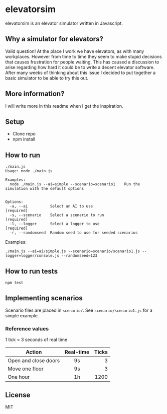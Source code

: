 elevatorsim
===========

elevatorsim is an elevator simulator written in Javascript.

Why a simulator for elevators?
---
Valid question! At the place I work we have elevators, as with many workplaces. However from time to time they seem to make stupid decisions that causes frustration for people waiting. This has caused a discussion to arise regarding how hard it could be to write a decent elevator software. After many weeks of thinking about this issue I decided to put together a basic simulator to be able to try this out.

More information?
---
I will write more in this readme when I get the inspiration.

Setup
---
* Clone repo
* npm install

How to run
---
```
./main.js
Usage: node ./main.js

Examples:
  node ./main.js --ai=simple --scenario=scenario1    Run the simulation with the default options


Options:
  -a, --ai          Select an AI to use                      [required]
  -s, --scenario    Select a scenario to run                 [required]
  -l, --logger      Select a logger to use                   [required]
  -r, --randomseed  Random seed to use for seeded scenarios
```

Examples:
```
./main.js --ai=ai/simple.js --scenario=scenario/scenario1.js --logger=logger/console.js --randomseed=123
```

How to run tests
---
```
npm test
```

Implementing scenarios
---

Scenario files are placed in `scenario/`. See `scenario/scenario1.js` for a simple example.

### Reference values

1 tick = 3 seconds of real time

| Action               | Real-time  | Ticks |
| -------------------- |:----------:| -----:|
| Open and close doors | 9s         | 3     |
| Move one floor       | 9s         | 3     |
| One hour             | 1h         | 1200  |

License
---
MIT
